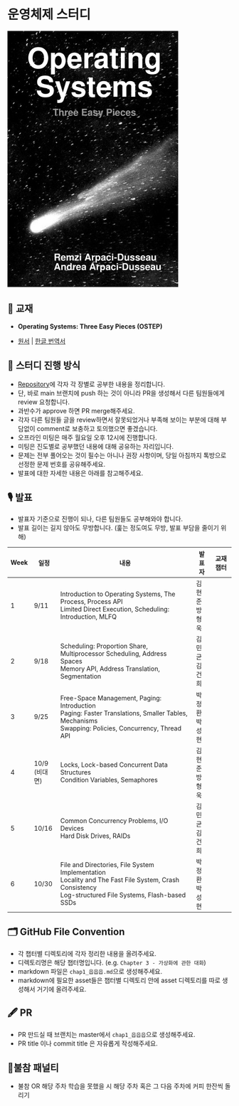 # 운영체제 스터디

![OSTEP.jpg](./cover_image.jpg)

## 📖 교재

- **Operating Systems: Three Easy Pieces (OSTEP)**

- [원서](https://pages.cs.wisc.edu/~remzi/OSTEP/) | [한글 번역서](https://product.kyobobook.co.kr/detail/S000001732402)

## 📜 스터디 진행 방식

- [Repository]()에 각자 각 장별로 공부한 내용을 정리합니다.
- 단, 바로 main 브랜치에 push 하는 것이 아니라 PR을 생성해서 다른 팀원들에게 review 요청합니다.
- 과반수가 approve 하면 PR merge해주세요.
- 각자 다른 팀원들 글을 review하면서 잘못되었거나 부족해 보이는 부분에 대해 부담없이 comment로 보충하고 토의했으면 좋겠습니다.
- 오프라인 미팅은 매주 월요일 오후 12시에 진행합니다.
- 미팅은 진도별로 공부했던 내용에 대해 공유하는 자리입니다.
- 문제는 전부 풀어오는 것이 필수는 아니나 권장 사항이며, 당일 아침까지 톡방으로 선정한 문제 번호를 공유해주세요.
- 발표에 대한 자세한 내용은 아래를 참고해주세요.

## 🎙 발표

- 발표자 기준으로 진행이 되나, 다른 팀원들도 공부해와야 합니다.
- 발표 길이는 길지 않아도 무방합니다. (훑는 정도여도 무방, 발표 부담을 줄이기 위해)

| Week | 일정 | 내용 | 발표자 | 교재 챕터 |
| ---- | --- | --- | ---- | ------- |
| 1 | 9/11 | Introduction to Operating Systems, The Process, Process API<br/>Limited Direct Execution, Scheduling: Introduction, MLFQ | 김현준<br/>방형욱 | |
| 2 | 9/18 | Scheduling: Proportion Share, Multiprocessor Scheduling, Address Spaces<br/>Memory API, Address Translation, Segmentation | 김민균<br/>김건희 | |
| 3 | 9/25 | Free-Space Management, Paging: Introduction<br/>Paging: Faster Translations, Smaller Tables, Mechanisms<br/>Swapping: Policies, Concurrency, Thread API | 박정환<br/>박성현 | |
| 4 | 10/9<br/>(비대면) | Locks, Lock-based Concurrent Data Structures<br/>Condition Variables, Semaphores | 김현준<br/>방형욱 | |
| 5 | 10/16 | Common Concurrency Problems, I/O Devices<br/>Hard Disk Drives, RAIDs | 김민균<br/>김건희 | |
| 6 | 10/30 | File and Directories, File System Implementation<br/>Locality and The Fast File System, Crash Consistency<br/>Log-structured File Systems, Flash-based SSDs | 박정환<br/>박성현 | |





## 🗂 GitHub File Convention

- 각 챕터별 디렉토리에 각자 정리한 내용을 올려주세요.
- 디렉토리명은 해당 챕터명입니다. (e.g. `Chapter 3 - 가상화에 관한 대화`)
- markdown 파일은 `chap1_읍읍읍.md`으로 생성해주세요.
- markdown에 필요한 asset들은 챕터별 디렉토리 안에 asset 디렉토리를 따로 생성해서 거기에 올려주세요.

## 🖋 PR

- PR 만드실 때 브랜치는 master에서 `chap1_읍읍읍`으로 생성해주세요.
- PR title 이나 commit title 은 자유롭게 작성해주세요.

## 🥤불참 패널티

- 불참 OR 해당 주차 학습을 못했을 시 해당 주차 혹은 그 다음 주차에 커피 한잔씩 돌리기